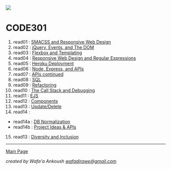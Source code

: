 ![](https://i.pinimg.com/564x/f0/81/97/f0819711bf1757b3f72595a36b7035d0.jpg)

# CODE301

1. read01 : [SMACSS and Responsive Web Design](301/01.md)
2. read02 : [jQuery, Events, and The DOM](301/02.md)
3. read03 : [Flexbox and Templating](301/03.md)
4. read04 : [Responsive Web Design and Regular Expressions](301/04.md)
5. read05 : [Heroku Deployment](301/05.md)
6. read06 : [Node, Express, and APIs](301/06.md)
7. read07 : [APIs continued](301/07.md)
8. read08 : [SQL](301/08.md)
9. read09 : [Refactoring](301/09.md)
10. read10 : [The Call Stack and Debugging](301/10.md)
11. read11 : [EJS](301/11.md)
12. read12 : [Components](301/12.md)
13. read13 : [Update/Delete](301/13.md)
14. read14 : 
- read14a : [DB Normalization](301/14a.md)
- read14b : [Project Ideas & APIs](301/14b.md)
15. read13 : [Diversity and Inclusion](301/15.md)




***

[Main Page](README.md)


*created by Wafa'a Ankoush*
*wafadirawe@gmail.com*